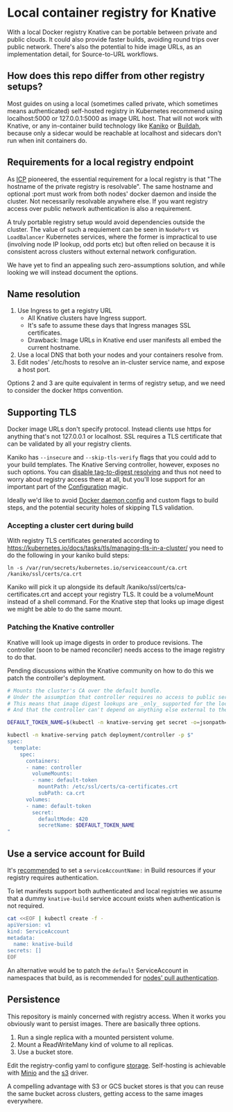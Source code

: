 # Local container registry for Knative

With a local Docker registry Knative can be portable between private and public clouds.
It could also provide faster builds, avoiding round trips over public network.
There's also the potential to hide image URLs,
as an implementation detail, for Source-to-URL workflows.

## How does this repo differ from other registry setups?

Most guides on using a local (sometimes called private, which sometimes means authenticated)
self-hosted registry in Kubernetes recommend using localhost:5000 or 127.0.0.1:5000 as image URL host.
That will not work with Knative, or any in-container build technology like
[Kaniko](https://github.com/GoogleContainerTools/kaniko) or [Buildah](https://github.com/projectatomic/buildah),
because only a sidecar would be reachable at localhost and sidecars don't run when init containers do.

## Requirements for a local registry endpoint

As [ICP](https://medium.com/@zhimin.wen/explore-knative-build-on-on-premise-kubernetes-cluster-ibm-cloud-private-b0e94e59ba9d) pioneered,
the essential requirement for a local registry is that "The hostname of the private registry is resolvable".
The same hostname and optional :port must work from both nodes' docker daemon and inside the cluster.
Not necessarily resolvable anywhere else.
If you want registry access over public network authentication is also a requirement.

A truly portable registry setup would avoid dependencies outside the cluster.
The value of such a requiement can be seen in `NodePort` vs `LoadBalancer` Kubernetes services,
where the former is impractical to use (involving node IP lookup, odd ports etc) but often relied on
because it is consistent across clusters without external network configuration.

We have yet to find an appealing such zero-assumptions solution,
and while looking we will instead document the options.

## Name resolution

 1. Use Ingress to get a registry URL
    - All Knative clusters have Ingress support.
    - It's safe to assume these days that Ingress manages SSL certificates.
    - Drawback: Image URLs in Knative end user manifests all embed the current hostname.
 2. Use a local DNS that both your nodes and your containers resolve from.
 3. Edit nodes' /etc/hosts to resolve an in-cluster service name, and expose a host port.

Options 2 and 3 are quite equivalent in terms of registry setup,
and we need to consider the docker https convention.

## Supporting TLS

Docker image URLs don't specify protocol.
Instead clients use https for anything that's not 127.0.0.1 or localhost.
SSL requires a TLS certificate that can be validated by all your registry clients.

Kaniko has `--insecure` and `--skip-tls-verify` flags that you could add to your build templates.
The Knative Serving controller, however, exposes no such options.
You can [disable tag-to-digest resolving](https://github.com/knative/serving/blob/v0.1.1/config/config-controller.yaml#L31)
and thus not need to worry about registry access there at all,
but you'll lose support for an important part of the
[Configuration](https://github.com/knative/serving/blob/master/docs/spec/spec.md#configuration) magic.

Ideally we'd like to avoid [Docker daemon config](https://docs.docker.com/registry/insecure/) and custom flags to build steps,
and the potential security holes of skipping TLS validation.

### Accepting a cluster cert during build

With registry TLS certificates generated according to
https://kubernetes.io/docs/tasks/tls/managing-tls-in-a-cluster/
you need to do the following in your kaniko build steps:

```
ln -s /var/run/secrets/kubernetes.io/serviceaccount/ca.crt /kaniko/ssl/certs/ca.crt
```

Kaniko will pick it up alongside its default /kaniko/ssl/certs/ca-certificates.crt and accept your registry TLS.
It could be a volumeMount instead of a shell command.
For the Knative step that looks up image digest we might be able to do the same mount.

### Patching the Knative controller

Knative will look up image digests in order to produce revisions.
The controller (soon to be named reconciler) needs access to the image registry to do that.

Pending discussions within the Knative community on how to do this we patch the controller's deployment.

```bash
# Mounts the cluster's CA over the default bundle.
# Under the assumption that controller requires no access to public services.
# This means that image digest lookups are _only_ supported for the local registry.
# And that the controller can't depend on anything else external to the cluster.

DEFAULT_TOKEN_NAME=$(kubectl -n knative-serving get secret -o=jsonpath='{range .items[*]}{.metadata.name}{"\n"}{end}' | grep default-token-)

kubectl -n knative-serving patch deployment/controller -p $"
spec:
  template:
    spec:
      containers:
      - name: controller
        volumeMounts:
        - name: default-token
          mountPath: /etc/ssl/certs/ca-certificates.crt
          subPath: ca.crt
      volumes:
      - name: default-token
        secret:
          defaultMode: 420
          secretName: $DEFAULT_TOKEN_NAME
"
```

## Use a service account for Build

It's [recommended](https://github.com/knative/docs/blob/master/build/auth.md#basic-authentication-docker)
to set a `serviceAccountName:` in Build resources if your registry requires authentication.

To let manifests support both authenticated and local registries we assume that
a dummy `knative-build` service account exists when authentication is not required.

```bash
cat <<EOF | kubectl create -f -
apiVersion: v1
kind: ServiceAccount
metadata:
  name: knative-build
secrets: []
EOF
```

An alternative would be to patch the `default` ServiceAccount in namespaces that build,
as is recommended for [nodes' pull authentication](https://kubernetes.io/docs/tasks/configure-pod-container/configure-service-account/#add-imagepullsecrets-to-a-service-account).

## Persistence

This repository is mainly concerned with registry access.
When it works you obviously want to persist images.
There are basically three options.

 1. Run a single replica with a mounted persistent volume.
 2. Mount a ReadWriteMany kind of volume to all replicas.
 3. Use a bucket store.

Edit the registry-config yaml to configure [storage](https://docs.docker.com/registry/configuration/#storage).
Self-hosting is achievable with [Minio](https://minio.io/) and the [s3](https://docs.docker.com/registry/storage-drivers/s3/) driver.

A compelling advantage with S3 or GCS bucket stores is that you can reuse the same bucket across clusters,
getting access to the same images everywhere.
